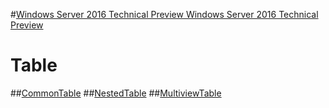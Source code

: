 #[Windows Server 2016 Technical Preview Windows Server 2016 Technical Preview](001.md)
# Table
##[CommonTable](commontab.md)
##[NestedTable](nestedtab.md)
##[MultiviewTable](multiviewtab.md)
